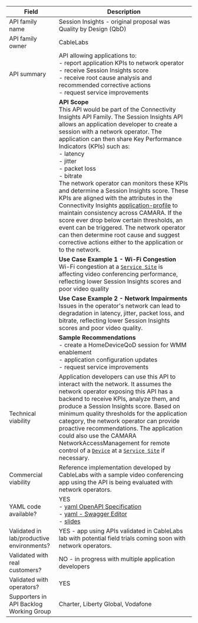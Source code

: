 | **Field**                                 | **Description**                                                                                                                                                                                                                                                                                                                                                                                                                                                                                                                                                                                                                                                                                                                                                                                                                                                                 |
| ----------------------------------------- | ------------------------------------------------------------------------------------------------------------------------------------------------------------------------------------------------------------------------------------------------------------------------------------------------------------------------------------------------------------------------------------------------------------------------------------------------------------------------------------------------------------------------------------------------------------------------------------------------------------------------------------------------------------------------------------------------------------------------------------------------------------------------------------------------------------------------------------------------------------------------------- |
| API family name                           | Session Insights - original proposal was Quality by Design (QbD)                                                                                                                                                                                                                                                                                                                                                                                                                                                                                                                                                                                                                                                                                                                                                                                                                |
| API family owner                          | CableLabs                                                                                                                                                                                                                                                                                                                                                                                                                                                                                                                                                                                                                                                                                                                                                                                                                                                                       |
| API summary                               | API allowing applications to:<br>- report application KPIs to network operator<br>- receive Session Insights score<br>- receive root cause analysis and recommended corrective actions<br>- request service improvements                                                                                                                                                                                                                                                                                                                                                                                                                                                                                                                                                                                                                                                        |
|                                           | **API Scope**<br>This API would be part of the Connectivity Insights API Family. The Session Insights API allows an application developer to create a session with a network operator. The application can then share Key Performance Indicators (KPIs) such as:<br>- latency<br>- jitter<br>- packet loss<br>- bitrate<br>The network operator can monitors these KPIs and determine a Session Insights score. These KPIs are aligned with the attributes in the Connectivity Insights [application-profile](https://github.com/camaraproject/ConnectivityInsights/blob/main/code/API_definitions/application-profiles.yaml) to maintain consistency across CAMARA. If the score ever drop below certain thresholds, an event can be triggered. The network operator can then determine root cause and suggest corrective actions either to the application or to the network. |
|                                           | **Use Case Example 1 - Wi-Fi Congestion**<br>Wi-Fi congestion at a [`Service Site`](https://github.com/camaraproject/NetworkAccessManagement/blob/1c804a5159f67370f005dbf0cc82e5c7e72725f0/code/API_definitions/network_access_management.yaml#L40) is affecting video conferencing performance, reflecting lower Session Insights scores and poor video quality                                                                                                                                                                                                                                                                                                                                                                                                                                                                                                                |
|                                           | **Use Case Example 2 - Network Impairments**<br>Issues in the operator's network can lead to degradation in latency, jitter, packet loss, and bitrate, reflecting lower Session Insights scores and poor video quality.                                                                                                                                                                                                                                                                                                                                                                                                                                                                                                                                                                                                                                                         |
|                                           | **Sample Recommendations**<br>- create a HomeDeviceQoD session for WMM enablement<br>- application configuration updates<br>- request service improvements                                                                                                                                                                                                                                                                                                                                                                                                                                                                                                                                                                                                                                                                                                                      |
| Technical viability                       | Application developers can use this API to interact with the network. It assumes the network operator exposing this API has a backend to receive KPIs, analyze them, and produce a Session Insights score. Based on minimum quality thresholds for the application category, the network operator can provide proactive recommendations. The application could also use the CAMARA NetworkAccessManagement for remote control of a [`Device`](https://github.com/camaraproject/NetworkAccessManagement/blob/1c804a5159f67370f005dbf0cc82e5c7e72725f0/code/API_definitions/network_access_management.yaml#L34) at a [`Service Site`](https://github.com/camaraproject/NetworkAccessManagement/blob/1c804a5159f67370f005dbf0cc82e5c7e72725f0/code/API_definitions/network_access_management.yaml#L40) if necessary.                                                               |
| Commercial viability                      | Reference implementation developed by CableLabs with a sample video conferencing app using the API is being evaluated with network operators.                                                                                                                                                                                                                                                                                                                                                                                                                                                                                                                                                                                                                                                                                                                                   |
| YAML code available?                      | YES<br>- [yaml OpenAPI Specification](../SupportingDocuments/sessioninsights-openapi.yaml)<br>- [yaml - Swagger Editor](https://editor.swagger.io/?url=https://raw.githubusercontent.com/cablelabs/APIBacklog/benhepworth-patch-2/documentation/SupportingDocuments/sessioninsights-openapi.yaml)<br>- [slides](../SupportingDocuments/session-insights-api.pdf)                                                                                                                                                                                                                                                                                                                                                                                                                                                                                                                |
| Validated in lab/productive environments? | YES - app using APIs validated in CableLabs lab with potential field trials coming soon with network operators.                                                                                                                                                                                                                                                                                                                                                                                                                                                                                                                                                                                                                                                                                                                                                                 |
| Validated with real customers?            | NO - in progress with multiple application developers                                                                                                                                                                                                                                                                                                                                                                                                                                                                                                                                                                                                                                                                                                                                                                                                                           |
| Validated with operators?                 | YES                                                                                                                                                                                                                                                                                                                                                                                                                                                                                                                                                                                                                                                                                                                                                                                                                                                                             |
| Supporters in API Backlog Working Group   | Charter, Liberty Global, Vodafone                                                                                                                                                                                                                                                                                                                                                                                                                                                                                                                                                                                                                                                                                                                                                                                                                                               |
